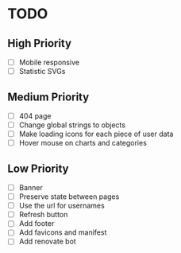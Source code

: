 # TODO

## High Priority

- [ ] Mobile responsive
- [ ] Statistic SVGs

## Medium Priority

- [ ] 404 page
- [ ] Change global strings to objects
- [ ] Make loading icons for each piece of user data
- [ ] Hover mouse on charts and categories

## Low Priority

- [ ] Banner
- [ ] Preserve state between pages
- [ ] Use the url for usernames
- [ ] Refresh button
- [ ] Add footer
- [ ] Add favicons and manifest
- [ ] Add renovate bot
